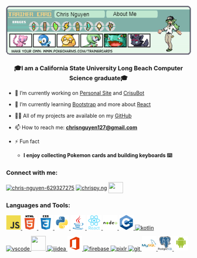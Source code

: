 <img src="Media/mybanner2.png" width="1000"></img>
<!-- Banner generated on https://tcm.pokecharms.com/ -->

<!-- <h1 align="center">Hello There 👋, This is Chris Nguyen</h1> -->
<h3 align="center">🎓I am a California State University Long Beach Computer Science graduate🎓</h3>

- 🔭 I’m currently working on [Personal Site](https://github.com/Crisu07/PersonalSite) and [CrisuBot](https://github.com/Crisu07/CrisuBot)

- 🌱 I’m currently learning [Bootstrap](https://getbootstrap.com) and more about [React](https://reactjs.org/)

- 👨‍💻 All of my projects are available on my [GitHub](https://github.com/Crisu07)

- 📫 How to reach me: **chrisnguyen127@gmail.com**

- ⚡ Fun fact 
    - **I enjoy collecting Pokemon cards and building keyboards ⌨️**

<h3 align="left">Connect with me:</h3>
<p align="left">
<a href="https://linkedin.com/in/chris-nguyen-629327275" target="blank"><img align="center" src="https://raw.githubusercontent.com/rahuldkjain/github-profile-readme-generator/master/src/images/icons/Social/linked-in-alt.svg" alt="chris-nguyen-629327275" height="30" width="40" /></a>
<a href="https://instagram.com/chrispy.ng" target="blank"><img align="center" src="https://raw.githubusercontent.com/rahuldkjain/github-profile-readme-generator/master/src/images/icons/Social/instagram.svg" alt="chrispy.ng" height="30" width="40" /></a>
<a href="https://www.youtube.com/@crisu-yuh-07/videos" target="blank"><img align="center" src="https://raw.githubusercontent.com/rahuldkjain/github-profile-readme-generator/master/src/images/icons/Social/youtube.svg" height="30" width="40" /></a>
</p>

<!-- Ordered left to right most comfortable -->
<h3 align="left">Languages and Tools:</h3>
<p align="left"> <a href="https://developer.mozilla.org/en-US/docs/Web/JavaScript" target="_blank" rel="noreferrer"> <img src="https://raw.githubusercontent.com/devicons/devicon/master/icons/javascript/javascript-original.svg" alt="javascript" width="40" height="40"/> </a> <a href="https://www.w3.org/html/" target="_blank" rel="noreferrer"> <img src="https://raw.githubusercontent.com/devicons/devicon/master/icons/html5/html5-original-wordmark.svg" alt="html5" width="40" height="40"/> </a> <a href="https://www.w3schools.com/css/" target="_blank" rel="noreferrer"> <img src="https://raw.githubusercontent.com/devicons/devicon/master/icons/css3/css3-original-wordmark.svg" alt="css3" width="40" height="40"/> </a> <a href="https://www.python.org" target="_blank" rel="noreferrer"> <img src="https://raw.githubusercontent.com/devicons/devicon/master/icons/python/python-original.svg" alt="python" width="40" height="40"/> </a> <a href="https://www.java.com" target="_blank" rel="noreferrer"> <img src="https://raw.githubusercontent.com/devicons/devicon/master/icons/java/java-original.svg" alt="java" width="40" height="40"/> </a> <a href="https://reactjs.org/" target="_blank" rel="noreferrer"> <img src="https://raw.githubusercontent.com/devicons/devicon/master/icons/react/react-original-wordmark.svg" alt="react" width="40" height="40"/> </a> <a href="https://nodejs.org" target="_blank" rel="noreferrer"> <img src="https://raw.githubusercontent.com/devicons/devicon/master/icons/nodejs/nodejs-original-wordmark.svg" alt="nodejs" width="40" height="40"/> </a> <a href="https://www.w3schools.com/cpp/" target="_blank" rel="noreferrer"> <img src="https://raw.githubusercontent.com/devicons/devicon/master/icons/cplusplus/cplusplus-original.svg" alt="cplusplus" width="40" height="40"/> </a> <a href="https://kotlinlang.org" target="_blank" rel="noreferrer"> <img src="https://www.vectorlogo.zone/logos/kotlinlang/kotlinlang-icon.svg" alt="kotlin" width="40" height="40"/> </a> </p>

<p align="left"> <a href="https://code.visualstudio.com/" target="_blank" rel="noreferrer"> <img src="https://images-eds-ssl.xboxlive.com/image?url=Q_rwcVSTCIytJ0KOzcjWTYtI_MIrVq4WfN7M.qN7gV3ayNiQeJK6Uxg366DH3bnRmVWMFBWWyXonVyp6x0RYE1elb_jkQQQH7FwsNBBqQO4iFrOIwXtaGkMjmrISfBfgMsCEGwIBPArmzCSVWYx1zA--&format=source" alt="vscode" width="40" height="40"/> </a> <a href="https://visualstudio.microsoft.com/vs/" target="_blank" rel="noreferrer"> <img src="https://upload.wikimedia.org/wikipedia/commons/thumb/2/2c/Visual_Studio_Icon_2022.svg/1200px-Visual_Studio_Icon_2022.svg.png" width="40" height="40"/> </a> <a href="https://www.jetbrains.com/idea/" target="_blank" rel="noreferrer"> <img src="https://upload.wikimedia.org/wikipedia/commons/thumb/9/9c/IntelliJ_IDEA_Icon.svg/1200px-IntelliJ_IDEA_Icon.svg.png" alt="ijidea" width="40" height="40"/> </a> <a href="https://www.microsoft.com/en-us/microsoft-365/products-apps-services" target="_blank" rel="noreferrer"> <img src="Media/office.png" alt="office" width="40" height="40"/> </a> <a href="https://firebase.google.com/" target="_blank" rel="noreferrer"> <img src="https://store-images.s-microsoft.com/image/apps.34472.14132580457169469.0c9316d7-ed08-417e-8999-0395e463de58.4cce4a68-ea7b-4d4a-8ac2-a0050d18412e" alt="firebase" width="40" height="40"/> </a> <a href="https://pixlr.com/x/" target="_blank" rel="noreferrer"> <img src="https://www.vectorlogo.zone/logos/firebase/firebase-icon.svg" alt="pixlr" width="40" height="40"/> </a> <a href="https://git-scm.com/" target="_blank" rel="noreferrer"> <img src="https://www.vectorlogo.zone/logos/git-scm/git-scm-icon.svg" alt="git" width="40" height="40"/> </a> <a href="https://www.mysql.com/" target="_blank" rel="noreferrer"> <img src="https://raw.githubusercontent.com/devicons/devicon/master/icons/mysql/mysql-original-wordmark.svg" alt="mysql" width="40" height="40"/> </a> <a href="https://www.postgresql.org" target="_blank" rel="noreferrer"> <img src="https://raw.githubusercontent.com/devicons/devicon/master/icons/postgresql/postgresql-original-wordmark.svg" alt="postgresql" width="40" height="40"/> </a> <a href="https://developer.android.com" target="_blank" rel="noreferrer"> <img src="https://raw.githubusercontent.com/devicons/devicon/master/icons/android/android-original-wordmark.svg" alt="android" width="40" height="40"/> </a> </p>

<!-- 
    Generated by : https://rahuldkjain.github.io/gh-profile-readme-generator/ 
-->